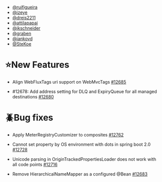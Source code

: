 * [@ruifigueira](https://github.com/ruifigueira)
* [@izeye](https://github.com/izeye)
* [@dreis2211](https://github.com/dreis2211)
* [@attilapapai](https://github.com/attilapapai)
* [@jkschneider](https://github.com/jkschneider)
* [@graben](https://github.com/graben)
* [@jankovd](https://github.com/jankovd)
* [@SteKoe](https://github.com/SteKoe)
# :star:New Features

* Align WebFluxTags uri support on WebMvcTags [#12685](https://github.com/spring-projects/spring-boot/issues/12685)

* #12678: Add address setting for DLQ and ExpiryQueue for all managed destinations [#12680](https://github.com/spring-projects/spring-boot/pull/12680)

# :beetle:Bug fixes

* Apply MeterRegistryCustomizer to composites [#12762](https://github.com/spring-projects/spring-boot/pull/12762)

* Cannot set property by OS environment with dots  in spring boot 2.0 [#12728](https://github.com/spring-projects/spring-boot/issues/12728)

* Unicode parsing in OriginTrackedPropertiesLoader does not work with all code points [#12716](https://github.com/spring-projects/spring-boot/issues/12716)

* Remove HierarchicalNameMapper as a configured @Bean [#12683](https://github.com/spring-projects/spring-boot/pull/12683)

